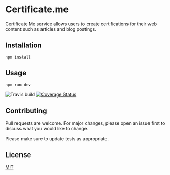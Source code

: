 # Certificate.me

Certificate Me service allows users to create certifications for their web content such as articles and blog postings.

## Installation


```bash
npm install
```

## Usage 
```bash
npm run dev
``` 
![Travis build](https://travis-ci.com/alluster/certificate.svg?branch=master)
[![Coverage Status](https://coveralls.io/repos/github/alluster/certificate/badge.svg?branch=master)](https://coveralls.io/github/alluster/certificate?branch=master)
## Contributing
Pull requests are welcome. For major changes, please open an issue first to discuss what you would like to change.

Please make sure to update tests as appropriate.

## License
[MIT](https://choosealicense.com/licenses/mit/)